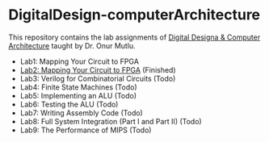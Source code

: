 # DigitalDesign-computerArchitecture

This repository contains the lab assignments of [Digital Designa & Computer Architecture](https://safari.ethz.ch/digitaltechnik/spring2020/doku.php?id=schedule) taught by Dr. Onur Mutlu.  

* Lab1: Mapping Your Circuit to FPGA
* [Lab2: Mapping Your Circuit to FPGA](https://github.com/duyubo/DigitalDesign-computerArchitecture/tree/main/lab2) (Finished)
* Lab3: Verilog for Combinatorial Circuits (Todo)
* Lab4: Finite State Machines (Todo)
* Lab5: Implementing an ALU (Todo)
* Lab6: Testing the ALU (Todo)
* Lab7: Writing Assembly Code (Todo)
* Lab8: Full System Integration (Part I and Part II) (Todo)
* Lab9: The Performance of MIPS (Todo)

